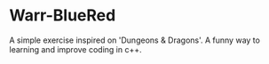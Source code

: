 # Warr-BlueRed

A simple exercise inspired on 'Dungeons & Dragons'.
A funny way to learning and improve coding in c++.
